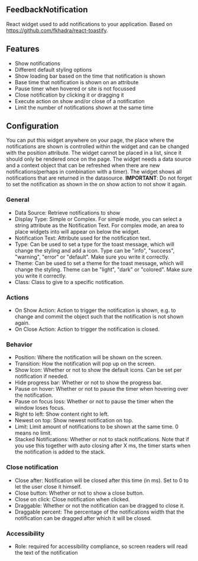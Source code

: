 ## FeedbackNotification
React widget used to add notifications to your application. Based on https://github.com/fkhadra/react-toastify.

## Features
- Show notifications
- Different default styling options
- Show loading bar based on the time that notification is shown
- Base time that notification is shown on an attribute
- Pause timer when hovered or site is not focussed
- Close notification by clicking it or dragging it
- Execute action on show and/or close of a notification
- Limit the number of notifications shown at the same time

## Configuration
You can put this widget anywhere on your page, the place where the notifications are shown is controlled within the widget and can be changed with the position attribute. The widget cannot be placed in a list, since it should only be rendered once on the page.
The widget needs a data source and a context object that can be refreshed when there are new notifications(perhaps in combination with a timer). The widget shows all notifications that are returned in the datasource. 
**IMPORTANT**: Do not forget to set the notification as shown in the on show action to not show it again.

### General
- Data Source: Retrieve notifications to show
- Display Type: Simple or Complex. For simple mode, you can select a string attribute as the Notification Text. For complex mode, an area to place widgets into will appear on below the widget.
- Notification Text: Attribute used for the notification text.
- Type: Can be used to set a type for the toast message, which will change the styling and add a icon. Type can be "info", "success", "warning", "error" or "default". Make sure you write it correctly.
- Theme: Can be used to set a theme for the toast message, which will change the styling. Theme can be "light", "dark" or "colored". Make sure you write it correctly.
- Class: Class to give to a specific notification.

### Actions
- On Show Action: Action to trigger the notification is shown, e.g. to change and commit the object such that the notification is not shown again.
- On Close Action: Action to trigger the notification is closed.
  
### Behavior
- Position: Where the notification will be shown on the screen.
- Transition: How the notification will pop up on the screen.
- Show Icon: Whether or not to show the default icons. Can be set per notification if needed.
- Hide progress bar: Whether or not to show the progress bar.
- Pause on hover: Whether or not to pause the timer when hovering over the notification.
- Pause on focus loss: Whether or not to pause the timer when the window loses focus.
- Right to left: Show content right to left.
- Newest on top: Show newest notification on top.
- Limit: Limit amount of notifications to be shown at the same time. 0 means no limit.
- Stacked Notifications: Whether or not to stack notifications. Note that if you use this together with auto closing after X ms, the timer starts when the notification is added to the stack.

### Close notification
- Close after: Notification will be closed after this time (in ms). Set to 0 to let the user close it himself. 
- Close button: Whether or not to show a close button.
- Close on click: Close notification when clicked.
- Draggable: Whether or not the notification can be dragged to close it.
- Draggable percent: The percentage of the notifications width that the notification can be dragged after which it will be closed.

### Accessibility
- Role: required for accessibility compliance, so screen readers will read the text of the notification